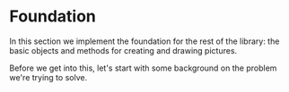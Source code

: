 # Foundation

In this section we implement the foundation for the rest of the library: the basic objects and methods for creating and drawing pictures.

Before we get into this, let's start with some background on the problem we're trying to solve.
